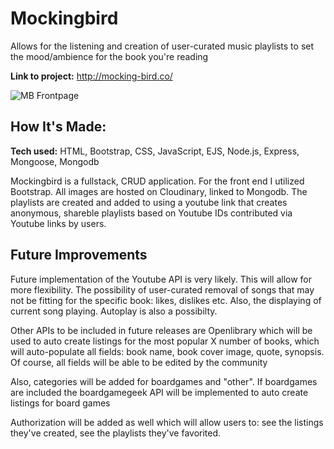 # Mockingbird

Allows for the listening and creation of user-curated music playlists to set the mood/ambience for the book you're reading

**Link to project:** http://mocking-bird.co/

![MB Frontpage](https://i.imgur.com/OiQpTT1.png)

## How It's Made:
**Tech used:** HTML, Bootstrap, CSS, JavaScript, EJS, Node.js, Express, Mongoose, Mongodb

Mockingbird is a fullstack, CRUD application.  For the front end I utilized Bootstrap.  All images are hosted on Cloudinary, linked to Mongodb.  The playlists are created and added to using a youtube link that creates anonymous, shareble playlists based on Youtube IDs contributed via Youtube links by users.  


## Future Improvements

Future implementation of the Youtube API is very likely.  This will allow for more flexibility.  The possibility of user-curated removal of songs that may not be fitting for the specific book: likes, dislikes etc. Also, the displaying of current song playing. Autoplay is also a possibilty.

Other APIs to be included in future releases are Openlibrary which will be used to auto create listings for the most popular X number of books, which will auto-populate all fields: book name, book cover image, quote, synopsis.  Of course, all fields will be able to be edited by the community

Also, categories will be added for boardgames and "other". If boardgames are included the boardgamegeek API will be implemented to auto create listings for board games

Authorization will be added as well which will allow users to: see the listings they've created, see the playlists they've favorited.

